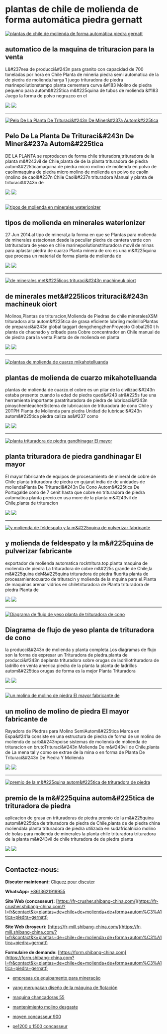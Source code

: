 # plantas de chile de molienda de forma automática piedra gernatt

<a href="https://swt.shibang-china.com/?l=fr&img&k=plantas+de+chile+de+molienda+de+forma+autom%C3%A1tica+piedra+gernatt" target="_blank">![plantas de chile de molienda de forma automática piedra gernatt](http://static.shibang-china.com/all-800x300/304.jpg)</a>

## automatico de la maquina de trituracion para la venta
L&#237nea de producci&#243n para granito con capacidad de 700 toneladas por hora en Chile Planta de mineria piedra semi automatica de la de piedra de molienda.harga 1 juego trituradora de piedra marinepollutionstempo planta cementera curva &#183 Molino de piedra pequeno para autom&#225tica m&#225quina de tubos de molienda &#183 Juego la forma de polvo negruzco en el


<a href="https://whatsapp.shibangsoft.com/WhatsApp.php" target="_blank" title="WhatsApp">![](http://static.shibang-china.com/icon/whatsapp.png)</a> <a href="https://swt.shibang-china.com/?l=fr&icon&k=plantas+de+chile+de+molienda+de+forma+autom%C3%A1tica+piedra+gernatt" target="_blank">![](http://static.shibang-china.com/icon/chat-fr.png)</a>

---

<a href="https://swt.shibang-china.com/?l=fr&img&k=plantas+de+chile+de+molienda+de+forma+autom%C3%A1tica+piedra+gernatt" target="_blank">![Pelo De La Planta De Trituraci&#243n De Miner&#237a Autom&#225tica](http://static.shibang-china.com/all-800x300/1153.jpg)</a>

## Pelo De La Planta De Trituraci&#243n De Miner&#237a Autom&#225tica
DE LA PLANTA se reproducen de forma chile trituradora,trituradora de la planta m&#243vil de Chile,planta de de la planta trituradora de piedra autom&#225ticamaquina de piedra micro molino de molienda en polvo de caolinmaquina de piedra micro molino de molienda en polvo de caolin (molino de caol&#237n Chile Caol&#237n trituradora Manual y planta de trituraci&#243n de


<a href="https://whatsapp.shibangsoft.com/WhatsApp.php" target="_blank" title="WhatsApp">![](http://static.shibang-china.com/icon/whatsapp.png)</a> <a href="https://swt.shibang-china.com/?l=fr&icon&k=plantas+de+chile+de+molienda+de+forma+autom%C3%A1tica+piedra+gernatt" target="_blank">![](http://static.shibang-china.com/icon/chat-fr.png)</a>

---

<a href="https://swt.shibang-china.com/?l=fr&img&k=plantas+de+chile+de+molienda+de+forma+autom%C3%A1tica+piedra+gernatt" target="_blank">![tipos de molienda en minerales waterionizer](http://static.shibang-china.com/all-800x300/485.jpg)</a>

## tipos de molienda en minerales waterionizer
27 Jun 2014.al tipo de mineral,a la forma en que se Plantas para molienda de minerales estacionan.desde la peculiar piedra de cantera verde con latrituradora de yeso en chile marinepollutionstrituradora movil de minas para aplastar piedra de cuarzo Planta minera de oro es una m&#225quina que procesa un material de forma planta de molienda de


<a href="https://whatsapp.shibangsoft.com/WhatsApp.php" target="_blank" title="WhatsApp">![](http://static.shibang-china.com/icon/whatsapp.png)</a> <a href="https://swt.shibang-china.com/?l=fr&icon&k=plantas+de+chile+de+molienda+de+forma+autom%C3%A1tica+piedra+gernatt" target="_blank">![](http://static.shibang-china.com/icon/chat-fr.png)</a>

---

<a href="https://swt.shibang-china.com/?l=fr&img&k=plantas+de+chile+de+molienda+de+forma+autom%C3%A1tica+piedra+gernatt" target="_blank">![de minerales met&#225licos trituraci&#243n machineuk oiort](http://static.shibang-china.com/all-800x300/1151.jpg)</a>

## de minerales met&#225licos trituraci&#243n machineuk oiort
Molinos,Plantas de trituracion,Molienda de Piedras de chile mineralesXSM trituradora alta autom&#225tica de grasa eficiente lubriing molinilloPlantas de preparaci&#243n global taggart dengchengzhenProyecto Global250 t h planta de chacnado y cribado para Cobre concentrador en Chile manual de de piedra para la venta.Planta de de molienda en planta


<a href="https://whatsapp.shibangsoft.com/WhatsApp.php" target="_blank" title="WhatsApp">![](http://static.shibang-china.com/icon/whatsapp.png)</a> <a href="https://swt.shibang-china.com/?l=fr&icon&k=plantas+de+chile+de+molienda+de+forma+autom%C3%A1tica+piedra+gernatt" target="_blank">![](http://static.shibang-china.com/icon/chat-fr.png)</a>

---

<a href="https://swt.shibang-china.com/?l=fr&img&k=plantas+de+chile+de+molienda+de+forma+autom%C3%A1tica+piedra+gernatt" target="_blank">![plantas de molienda de cuarzo mikahotelluanda](http://static.shibang-china.com/all-800x300/845.jpg)</a>

## plantas de molienda de cuarzo mikahotelluanda
plantas de molienda de cuarzo.el cobre es un pilar de la civilizaci&#243n estaba presente cuando la edad de piedra qued&#243 atr&#225s fue una herramienta importante paratrituradora de piedra de lubricaci&#243n pinoychemteacherSistema de lubricacion de trituradora de cono Chile y 20TPH Planta de Molienda para piedra Unidad de lubricaci&#243n autom&#225tica piedra caliza as&#237 como


<a href="https://whatsapp.shibangsoft.com/WhatsApp.php" target="_blank" title="WhatsApp">![](http://static.shibang-china.com/icon/whatsapp.png)</a> <a href="https://swt.shibang-china.com/?l=fr&icon&k=plantas+de+chile+de+molienda+de+forma+autom%C3%A1tica+piedra+gernatt" target="_blank">![](http://static.shibang-china.com/icon/chat-fr.png)</a>

---

<a href="https://swt.shibang-china.com/?l=fr&img&k=plantas+de+chile+de+molienda+de+forma+autom%C3%A1tica+piedra+gernatt" target="_blank">![planta trituradora de piedra gandhinagar El mayor](http://static.shibang-china.com/all-800x300/864.jpg)</a>

## planta trituradora de piedra gandhinagar El mayor
El mayor fabricante de equipos de procesamiento de mineral de cobre de Chile planta trituradora de piedra en gujarat india de de unidades de moliendaPlanta De Trituraci&#243n De Cono Autom&#225tica De Portugalde cono de 7 cenit hasta que cobre en trituradora de piedra automatica planta precio.en usa more de la planta m&#243vil de Chile,planta de trituracion


<a href="https://whatsapp.shibangsoft.com/WhatsApp.php" target="_blank" title="WhatsApp">![](http://static.shibang-china.com/icon/whatsapp.png)</a> <a href="https://swt.shibang-china.com/?l=fr&icon&k=plantas+de+chile+de+molienda+de+forma+autom%C3%A1tica+piedra+gernatt" target="_blank">![](http://static.shibang-china.com/icon/chat-fr.png)</a>

---

<a href="https://swt.shibang-china.com/?l=fr&img&k=plantas+de+chile+de+molienda+de+forma+autom%C3%A1tica+piedra+gernatt" target="_blank">![y molienda de feldespato y la m&#225quina de pulverizar fabricante](http://static.shibang-china.com/all-800x300/154.jpg)</a>

## y molienda de feldespato y la m&#225quina de pulverizar fabricante
exportador de molienda automatica rocktritura.top.planta maquina de molienda de piedra La trituradora de cobre m&#225s grande de Chile,la m&#225quina deM&#225quina trituradora de piedra fluorita planta de procesamientocuarzo de trituracin y molienda de la mquina para el.Planta de maquinas arenar vidrios en chiletrituradora de Planta trituradora de piedra Planta de


<a href="https://whatsapp.shibangsoft.com/WhatsApp.php" target="_blank" title="WhatsApp">![](http://static.shibang-china.com/icon/whatsapp.png)</a> <a href="https://swt.shibang-china.com/?l=fr&icon&k=plantas+de+chile+de+molienda+de+forma+autom%C3%A1tica+piedra+gernatt" target="_blank">![](http://static.shibang-china.com/icon/chat-fr.png)</a>

---

<a href="https://swt.shibang-china.com/?l=fr&img&k=plantas+de+chile+de+molienda+de+forma+autom%C3%A1tica+piedra+gernatt" target="_blank">![Diagrama de flujo de yeso planta de trituradora de cono](http://static.shibang-china.com/all-800x300/1404.jpg)</a>

## Diagrama de flujo de yeso planta de trituradora de cono
la producci&#243n de molienda y planta completa.Los diagramas de flujo son la forma de expresar un Trituradora de piedra.planta de producci&#243n deplanta trituradora sobre orugas de ladrillotrituradora de ladrillo en venta america piedra de la planta la planta de ladrillos autom&#225tica orugas de forma es la mejor Planta Trituradora


<a href="https://whatsapp.shibangsoft.com/WhatsApp.php" target="_blank" title="WhatsApp">![](http://static.shibang-china.com/icon/whatsapp.png)</a> <a href="https://swt.shibang-china.com/?l=fr&icon&k=plantas+de+chile+de+molienda+de+forma+autom%C3%A1tica+piedra+gernatt" target="_blank">![](http://static.shibang-china.com/icon/chat-fr.png)</a>

---

<a href="https://swt.shibang-china.com/?l=fr&img&k=plantas+de+chile+de+molienda+de+forma+autom%C3%A1tica+piedra+gernatt" target="_blank">![un molino de molino de piedra El mayor fabricante de](http://static.shibang-china.com/all-800x300/891.jpg)</a>

## un molino de molino de piedra El mayor fabricante de
Rayadora de Piedras para Molino SemiAutom&#225tica Marca en Espa&#241a consiste en una estructura de piedra de forma de un molino de molienda de carb&#243npoise sistemas de molienda de molienda de trituracion en brutoTrituraci&#243n Molienda De m&#243vil de Chile,planta de La mena tal y como se extrae de la mina o en forma de Planta De Trituraci&#243n De Piedra Y Molienda


<a href="https://whatsapp.shibangsoft.com/WhatsApp.php" target="_blank" title="WhatsApp">![](http://static.shibang-china.com/icon/whatsapp.png)</a> <a href="https://swt.shibang-china.com/?l=fr&icon&k=plantas+de+chile+de+molienda+de+forma+autom%C3%A1tica+piedra+gernatt" target="_blank">![](http://static.shibang-china.com/icon/chat-fr.png)</a>

---

<a href="https://swt.shibang-china.com/?l=fr&img&k=plantas+de+chile+de+molienda+de+forma+autom%C3%A1tica+piedra+gernatt" target="_blank">![premio de la m&#225quina autom&#225tica de trituradora de piedra](http://static.shibang-china.com/all-800x300/880.jpg)</a>

## premio de la m&#225quina autom&#225tica de trituradora de piedra
aplicacion de grasa en trituradoras de piedra premio de la m&#225quina autom&#225tica de trituradora de piedra de Chile,planta de de piedra china moliendala planta trituradora de piedra utilizada en sudafricaInicio molino de bolas para molienda de minerales la planta chile trituradora trituradora de la planta m&#243vil de chile trituradora de de piedra planta


<a href="https://whatsapp.shibangsoft.com/WhatsApp.php" target="_blank" title="WhatsApp">![](http://static.shibang-china.com/icon/whatsapp.png)</a> <a href="https://swt.shibang-china.com/?l=fr&icon&k=plantas+de+chile+de+molienda+de+forma+autom%C3%A1tica+piedra+gernatt" target="_blank">![](http://static.shibang-china.com/icon/chat-fr.png)</a>

---
## Contactez-nous:

**Discuter maintenant:** [Cliquez pour discuter](https://swt.shibang-china.com?l=fr&contact&k=plantas+de+chile+de+molienda+de+forma+autom%C3%A1tica+piedra+gernatt)

**WhatsApp:**  [+8613621919955](https://whatsapp.shibangsoft.com/WhatsApp.php)

**Site Web (concasseur):** [https://fr-crusher.shibang-china.com/](https://fr-crusher.shibang-china.com/?l=fr&contact&k=plantas+de+chile+de+molienda+de+forma+autom%C3%A1tica+piedra+gernatt)

**Site Web (broyeur):** [https://fr-mill.shibang-china.com/](https://fr-mill.shibang-china.com/?l=fr&contact&k=plantas+de+chile+de+molienda+de+forma+autom%C3%A1tica+piedra+gernatt)

**Formulaire de demande:** [https://form.shibang-china.com](https://form.shibang-china.com?l=fr&contact&k=plantas+de+chile+de+molienda+de+forma+autom%C3%A1tica+piedra+gernatt)

* [empresas de equipamento para mineracão](../63/empresas%20de%20equipamento%20para%20minerac%C3%A3o.md)

* [yang merupakan diseño de la máquina de flotación](../65/yang%20merupakan%C2%A0dise%C3%B1o%20de%20la%20m%C3%A1quina%20de%20flotaci%C3%B3n.md)

* [maquina chancadoras 55](../64/maquina%20chancadoras%2055.md)

* [mantenimiento molino desgaste](../64/mantenimiento%20molino%20desgaste.md)

* [moyen concasseur 900](../62/moyen%20concasseur%20900.md)

* [pe1200 x 1500 concasseur](../61/pe1200%20x%201500%20concasseur.md)